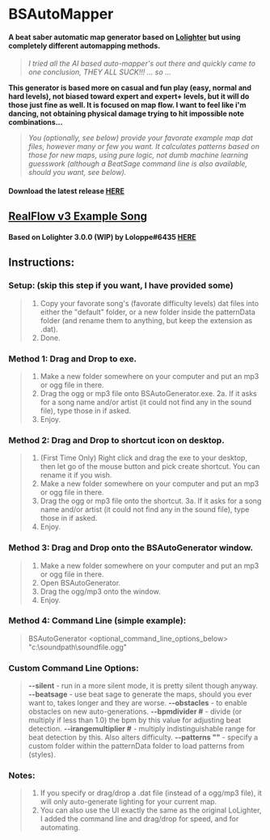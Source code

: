 # BSAutoMapper

#### A beat saber automatic map generator based on [Lolighter](https://github.com/Loloppe/Lolighter/) but using completely different automapping methods.

> _I tried all the AI based auto-mapper's out there and quickly came to one conclusion, THEY ALL SUCK!!! ... so ..._

**This generator is based more on casual and fun play (easy, normal and hard levels), not biased toward expert and expert+ levels, but it will do those just fine as well. It is focused on map flow. I want to feel like i'm dancing, not obtaining physical damage trying to hit impossible note combinations...**


> _You (optionally, see below) provide your favorate example map dat files, however many or few you want. It calculates patterns based on those for new maps, using pure logic, not dumb machine learning guesswork (although a BeatSage command line is also available, should you want, see below)._

#### Download the latest release [HERE](https://github.com/uq1/BSAutoGenerator/releases/tag/release)

## [RealFlow v3 Example Song](https://skystudioapps.com/bs-viewer/?url=https://www2.aonode.com/get/ZmI1ZThlMzg5NGVmZTI5NGJlNjdhOGYwNDQyOWEzMjk%3D/U2tKU3BjYVNmaGpRRUE4c3RGOEFKeStLM2xrbERuc0pjdDVacmRuNE14YWRyU0svMlVwYTIvY3pTS3FtajhlMQ%3D%3D/1668599142/Reckoner%20-%20Above%20and%20Beyond%20Remix(RealFlow%20v3).zip)


#### Based on Lolighter 3.0.0 (WIP) by **Loloppe#6435** [HERE](https://github.com/Loloppe/Lolighter/)


## Instructions:

### Setup: (skip this step if you want, I have provided some)
> 1. Copy your favorate song's (favorate difficulty levels) dat files into either the "default" folder, or a new folder inside the patternData folder (and rename them to anything, but keep the extension as .dat).
> 2. Done.

### Method 1: Drag and Drop to exe.
> 1. Make a new folder somewhere on your computer and put an mp3 or ogg file in there.
> 2. Drag the ogg or mp3 file onto BSAutoGenerator.exe.
> 2a. If it asks for a song name and/or artist (it could not find any in the sound file), type those in if asked.
> 3. Enjoy.

### Method 2: Drag and Drop to shortcut icon on desktop.
> 1. (First Time Only) Right click and drag the exe to your desktop, then let go of the mouse button and pick create shortcut. You can rename it if you wish.
> 2. Make a new folder somewhere on your computer and put an mp3 or ogg file in there.
> 3. Drag the ogg or mp3 file onto the shortcut.
> 3a. If it asks for a song name and/or artist (it could not find any in the sound file), type those in if asked.
> 4. Enjoy.

### Method 3: Drag and Drop onto the BSAutoGenerator window.
> 1. Make a new folder somewhere on your computer and put an mp3 or ogg file in there.
> 2. Open BSAutoGenerator.
> 3. Drag the ogg/mp3 onto the window.
> 4. Enjoy.

### Method 4: Command Line (simple example):
> BSAutoGenerator <optional_command_line_options_below> "c:\soundpath\soundfile.ogg"

### Custom Command Line Options:
> **--silent**                  - run in a more silent mode, it is pretty silent though anyway.
> **--beatsage**                - use beat sage to generate the maps, should you ever want to, takes longer and they are worse.
> **--obstacles**               - to enable obstacles on new auto-generations.
> **--bpmdivider #**            - divide (or multiply if less than 1.0) the bpm by this value for adjusting beat detection.
> **--irangemultiplier #**      - multiply indistinguishable range for beat detection by this. Also alters difficulty.
> **--patterns "<folderName>"** - specify a custom folder within the patternData folder to load patterns from (styles).

### Notes:
> 1. If you specify or drag/drop a .dat file (instead of a ogg/mp3 file), it will only auto-generate lighting for your current map.
> 2. You can also use the UI exactly the same as the original LoLighter, I added the command line and drag/drop for speed, and for automating.
